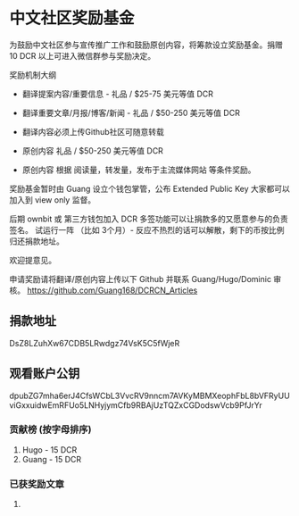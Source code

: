 # 中文社区奖励基金 

为鼓励中文社区参与宣传推广工作和鼓励原创内容，将筹款设立奖励基金。捐赠 10 DCR 以上可进入微信群参与奖励决定。

奖励机制大纲

- 翻译提案内容/重要信息 - 礼品 / $25-75 美元等值 DCR
- 翻译重要文章/月报/博客/新闻 - 礼品 / $50-250 美元等值 DCR 
- 翻译内容必须上传Github社区可随意转载

- 原创内容 礼品 / $50-250 美元等值 DCR 
- 原创内容 根据 阅读量，转发量，发布于主流媒体网站 等条件奖励。

奖励基金暂时由 Guang 设立个钱包掌管，公布 Extended Public Key 大家都可以加入到 view only 监督。

后期 ownbit 或 第三方钱包加入 DCR 多签功能可以让捐款多的又愿意参与的负责签名。
试运行一阵 （比如 3个月）- 反应不热烈的话可以解散，剩下的币按比例归还捐款地址。

欢迎提意见。

申请奖励请将翻译/原创内容上传以下 Github 并联系 Guang/Hugo/Dominic 审核。
https://github.com/Guang168/DCRCN_Articles

## 捐款地址
DsZ8LZuhXw67CDB5LRwdgz74VsK5C5fWjeR 

## 观看账户公钥
dpubZG7mha6erJ4CfsWCbL3VvcRV9nncm7AVKyMBMXeophFbL8bVFRyUUviGxxuidwEmRFUo5LNHyjymCfb9RBAjUzTQZxCGDodswVcb9PfJrYr

### 贡献榜 (按字母排序)
1. Hugo - 15 DCR
2. Guang - 15 DCR

### 已获奖励文章
1. 
